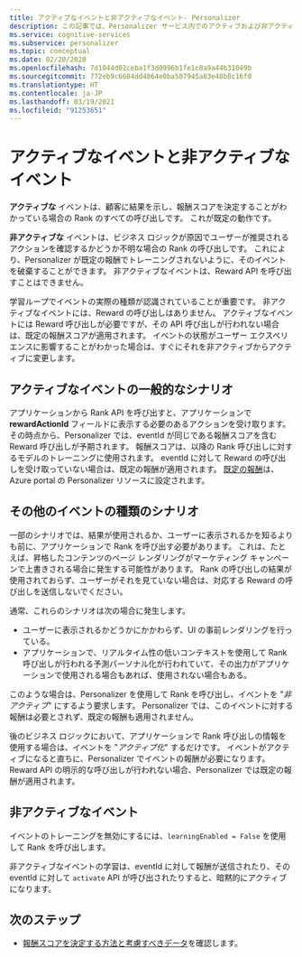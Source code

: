 ```yaml
---
title: アクティブなイベントと非アクティブなイベント- Personalizer
description: この記事では、Personalizer サービス内でのアクティブおよび非アクティブなイベントの使用について説明します。
ms.service: cognitive-services
ms.subservice: personalizer
ms.topic: conceptual
ms.date: 02/20/2020
ms.openlocfilehash: 7d1044d02ceba1f3d0996b1fe1c8a9a44b31049b
ms.sourcegitcommit: 772eb9c6684dd4864e0ba507945a83e48b8c16f0
ms.translationtype: HT
ms.contentlocale: ja-JP
ms.lasthandoff: 03/19/2021
ms.locfileid: "91253651"
---
```

# <a name="active-and-inactive-events"></a>アクティブなイベントと非アクティブなイベント

**アクティブな** イベントは、顧客に結果を示し、報酬スコアを決定することがわかっている場合の Rank のすべての呼び出しです。 これが既定の動作です。

**非アクティブな** イベントは、ビジネス ロジックが原因でユーザーが推奨されるアクションを確認するかどうか不明な場合の Rank の呼び出しです。 これにより、Personalizer が既定の報酬でトレーニングされないように、そのイベントを破棄することができます。 非アクティブなイベントは、Reward API を呼び出すことはできません。

学習ループでイベントの実際の種類が認識されていることが重要です。 非アクティブなイベントには、Reward の呼び出しはありません。 アクティブなイベントには Reward 呼び出しが必要ですが、その API 呼び出しが行われない場合は、既定の報酬スコアが適用されます。 イベントの状態がユーザー エクスペリエンスに影響することがわかった場合は、すぐにそれを非アクティブからアクティブに変更します。

## <a name="typical-active-events-scenario"></a>アクティブなイベントの一般的なシナリオ

アプリケーションから Rank API を呼び出すと、アプリケーションで **rewardActionId** フィールドに表示する必要のあるアクションを受け取ります。  その時点から、Personalizer では、eventId が同じである報酬スコアを含む Reward 呼び出しが予期されます。 報酬スコアは、以降の Rank 呼び出しに対するモデルのトレーニングに使用されます。 eventId に対して Reward の呼び出しを受け取っていない場合は、既定の報酬が適用されます。 [既定の報酬](how-to-settings.md#configure-rewards-for-the-feedback-loop)は、Azure portal の Personalizer リソースに設定されます。

## <a name="other-event-type-scenarios"></a>その他のイベントの種類のシナリオ

一部のシナリオでは、結果が使用されるか、ユーザーに表示されるかを知るよりも前に、アプリケーションで Rank を呼び出す必要があります。 これは、たとえば、昇格したコンテンツのページ レンダリングがマーケティング キャンペーンで上書きされる場合に発生する可能性があります。 Rank の呼び出しの結果が使用されておらず、ユーザーがそれを見ていない場合は、対応する Reward の呼び出しを送信しないでください。

通常、これらのシナリオは次の場合に発生します。

* ユーザーに表示されるかどうかにかかわらず、UI の事前レンダリングを行っている。
* アプリケーションで、リアルタイム性の低いコンテキストを使用して Rank 呼び出しが行われる予測パーソナル化が行われていて、その出力がアプリケーションで使用される場合もあれば、使用されない場合もある。

このような場合は、Personalizer を使用して Rank を呼び出し、イベントを "_非アクティブ_" にするよう要求します。 Personalizer では、このイベントに対する報酬は必要とされず、既定の報酬も適用されません。

後のビジネス ロジックにおいて、アプリケーションで Rank 呼び出しの情報を使用する場合は、イベントを "_アクティブ化_" するだけです。 イベントがアクティブになると直ちに、Personalizer でイベントの報酬が必要になります。 Reward API の明示的な呼び出しが行われない場合、Personalizer では既定の報酬が適用されます。

## <a name="inactive-events"></a>非アクティブなイベント

イベントのトレーニングを無効にするには、`learningEnabled = False` を使用して Rank を呼び出します。

非アクティブなイベントの学習は、eventId に対して報酬が送信されたり、その eventId に対して `activate` API が呼び出されたりすると、暗黙的にアクティブになります。

## <a name="next-steps"></a>次のステップ

* [報酬スコアを決定する方法と考慮すべきデータ](concept-rewards.md)を確認します。
